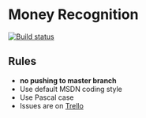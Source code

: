 # Money Recognition
[![Build status](https://ci.appveyor.com/api/projects/status/cu86hr3s9cuxa3k4?svg=true)](https://ci.appveyor.com/project/boginw/moneyrecognition)

## Rules
 * **no pushing to master branch**
 * Use default MSDN coding style
 * Use Pascal case
 * Issues are on [Trello](https://trello.com/b/pvhfTZEw/softwaren)
